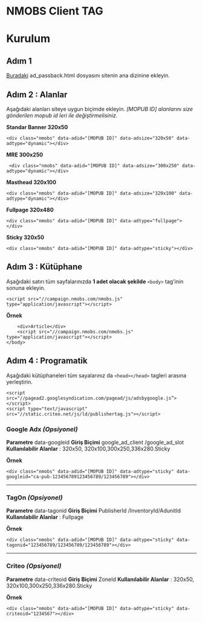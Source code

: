 NMOBS Client TAG
===================


# Kurulum


## Adım 1

[Buradaki](https://github.com/NMOBS/nmobs-client-js/blob/master/dist/ad_passback.html) ad_passback.html dosyasını sitenin ana dizinine ekleyin.

## Adım 2 : Alanlar

Aşağıdaki alanları siteye uygun biçimde ekleyin.
*[MOPUB ID] alanlarını size gönderilen mopub id leri ile değiştirmelisiniz.*

**Standar Banner 320x50**

	<div class="nmobs" data-adid="[MOPUB ID]" data-adsize="320x50" data-adtype="dynamic"></div>

**MRE 300x250**

	 <div class="nmobs" data-adid="[MOPUB ID]" data-adsize="300x250" data-adtype="dynamic"></div>

**Masthead 320x100**

	<div class="nmobs" data-adid="[MOPUB ID]" data-adsize="320x100" data-adtype="dynamic"></div>

**Fullpage 320x480**

	<div class="nmobs" data-adid="[MOPUB ID]" data-adtype="fullpage"></div>

**Sticky 320x50**

	<div class="nmobs" data-adid="[MOPUB ID]" data-adtype="sticky"></div>

## Adım 3 : Kütüphane

Aşağıdaki satırı tüm sayfalarınızda **1 adet olacak şekilde** `<body>` tag'inin sonuna ekleyin.

    <script src="//campaign.nmobs.com/nmobs.js" type="application/javascript"></script>

**Örnek**

	    <div>Article</div>
	    <script src="//campaign.nmobs.com/nmobs.js" type="application/javascript"></script>
    </body>


## Adım 4 : Programatik

Aşağıdaki kütüphaneleri tüm sayalarınız da `<head></head>` tagleri arasına yerleştirin.

    <script src="//pagead2.googlesyndication.com/pagead/js/adsbygoogle.js”></script>
    <script type="text/javascript" src="//static.criteo.net/js/ld/publishertag.js"></script>

### **Google Adx** *(Opsiyonel)*

**Parametre**  data-googleid
**Giriş Biçimi**  google_ad_client /google_ad_slot
**Kullanılabilir Alanlar** : 320x50, 320x100,300x250,336x280.Sticky

**Örnek**

	<div class="nmobs" data-adid="[MOPUB ID]" data-adtype="sticky" data-googleid="ca-pub-123456789123456789/123456789"></div>


----------


### **TagOn** *(Opsiyonel)*

**Parametre**  data-tagonid
**Giriş Biçimi**  PublisherId /InventoryId/AdunitId
**Kullanılabilir Alanlar** : Fullpage

**Örnek**

    <div class="nmobs" data-adid="[MOPUB ID]" data-adtype="sticky" data-tagonid="123456789/123456789/123456789"></div>

----------


### **Criteo** *(Opsiyonel)*

**Parametre**  data-criteoid
**Giriş Biçimi**  ZoneId
**Kullanılabilir Alanlar** : 320x50, 320x100,300x250,336x280.Sticky

**Örnek**

    <div class="nmobs" data-adid="[MOPUB ID]" data-adtype="sticky" data-criteoid="1234567"></div>

